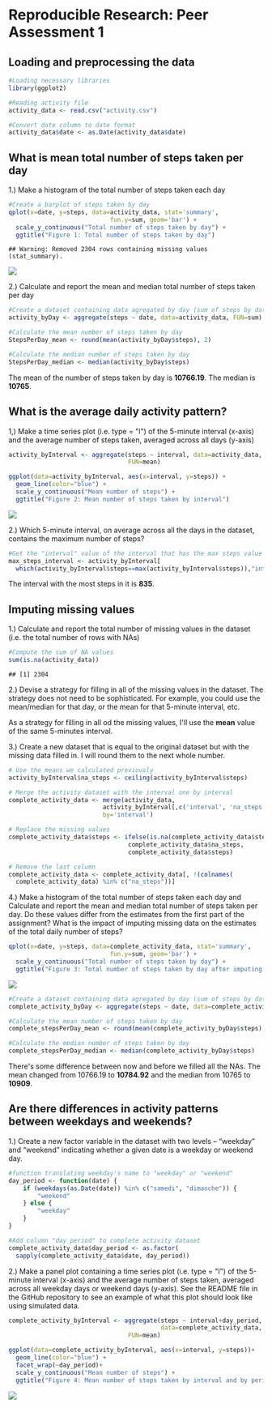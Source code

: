 # Reproducible Research: Peer Assessment 1


## Loading and preprocessing the data

```r
#Loading necessary libraries
library(ggplot2)

#Reading activity file
activity_data <- read.csv("activity.csv")

#Convert date column to date format
activity_data$date <- as.Date(activity_data$date)
```

## What is mean total number of steps taken per day
1.) Make a histogram of the total number of steps taken each day

```r
#Create a barplot of steps taken by day
qplot(x=date, y=steps, data=activity_data, stat='summary',
                            fun.y=sum, geom='bar') +
  scale_y_continuous("Total number of steps taken by day") +
  ggtitle("Figure 1: Total number of steps taken by day")
```

```
## Warning: Removed 2304 rows containing missing values (stat_summary).
```

![](./PA1_template_files/figure-html/unnamed-chunk-2-1.png) 

2.) Calculate and report the mean and median total number of steps taken per day

```r
#Create a dataset containing data agregated by day (sum of steps by date)
activity_byDay <- aggregate(steps ~ date, data=activity_data, FUN=sum)

#Calculate the mean number of steps taken by day
StepsPerDay_mean <- round(mean(activity_byDay$steps), 2)

#Calculate the median number of steps taken by day
StepsPerDay_median <- median(activity_byDay$steps)
```
The mean of the number of steps taken by day is **10766.19**. The median is **10765**.

## What is the average daily activity pattern?
1,) Make a time series plot (i.e. type = "l") of the 5-minute interval (x-axis) and the average number of steps taken, averaged across all days (y-axis)

```r
activity_byInterval <- aggregate(steps ~ interval, data=activity_data, 
                                 FUN=mean)

ggplot(data=activity_byInterval, aes(x=interval, y=steps)) +
  geom_line(color="blue") +
  scale_y_continuous("Mean number of steps") +
  ggtitle("Figure 2: Mean number of steps taken by interval")
```

![](./PA1_template_files/figure-html/unnamed-chunk-4-1.png) 

2.) Which 5-minute interval, on average across all the days in the dataset, contains the maximum number of steps?

```r
#Get the "interval" value of the interval that has the max steps value
max_steps_interval <- activity_byInterval[
  which(activity_byInterval$steps==max(activity_byInterval$steps)),"interval"]
```
The interval with the most steps in it is **835**.

## Imputing missing values
1.) Calculate and report the total number of missing values in the dataset (i.e. the total number of rows with NAs)

```r
#Compute the sum of NA values
sum(is.na(activity_data))
```

```
## [1] 2304
```

2.) Devise a strategy for filling in all of the missing values in the dataset. The strategy does not need to be sophisticated. For example, you could use the mean/median for that day, or the mean for that 5-minute interval, etc.

As a strategy for filling in all od the missing values, I'll use the **mean** value of the same 5-minutes interval.

3.) Create a new dataset that is equal to the original dataset but with the missing data filled in. I will round them to the next whole number.


```r
# Use the means we calculated previously
activity_byInterval$na_steps <- ceiling(activity_byInterval$steps)

# Merge the activity dataset with the interval one by interval
complete_activity_data <- merge(activity_data,
                          activity_byInterval[,c('interval', 'na_steps')],
                          by='interval')

# Replace the missing values
complete_activity_data$steps <- ifelse(is.na(complete_activity_data$steps),
                                 complete_activity_data$na_steps,
                                 complete_activity_data$steps)

# Remove the last column
complete_activity_data <- complete_activity_data[, !(colnames(
  complete_activity_data) %in% c("na_steps"))]
```
4.) Make a histogram of the total number of steps taken each day and Calculate and report the mean and median total number of steps taken per day. Do these values differ from the estimates from the first part of the assignment? What is the impact of imputing missing data on the estimates of the total daily number of steps?


```r
qplot(x=date, y=steps, data=complete_activity_data, stat='summary',
                            fun.y=sum, geom='bar') +
  scale_y_continuous("Total number of steps taken by day") +
  ggtitle("Figure 3: Total number of steps taken by day after imputing NAs")
```

![](./PA1_template_files/figure-html/unnamed-chunk-8-1.png) 

```r
#Create a dataset containing data agregated by day (sum of steps by date)
complete_activity_byDay <- aggregate(steps ~ date, data=complete_activity_data, FUN=sum)

#Calculate the mean number of steps taken by day
complete_stepsPerDay_mean <- round(mean(complete_activity_byDay$steps), 2)

#Calculate the median number of steps taken by day
complete_stepsPerDay_median <- median(complete_activity_byDay$steps)
```

There's some difference between now and before we filled all the NAs. The mean changed from 10766.19 to **10784.92** and the median from 10765 to **10909**.

## Are there differences in activity patterns between weekdays and weekends?

1.) Create a new factor variable in the dataset with two levels – “weekday” and “weekend” indicating whether a given date is a weekday or weekend day.

```r
#function translating weekday's name to "weekday" or "weekend"
day_period <- function(date) {
    if (weekdays(as.Date(date)) %in% c("samedi", "dimanche")) {
        "weekend"
    } else {
        "weekday"
    }
}

#Add column "day_period" to complete activity dataset
complete_activity_data$day_period <- as.factor(
  sapply(complete_activity_data$date, day_period))
```

2.) Make a panel plot containing a time series plot (i.e. type = "l") of the 5-minute interval (x-axis) and the average number of steps taken, averaged across all weekday days or weekend days (y-axis). See the README file in the GitHub repository to see an example of what this plot should look like using simulated data.


```r
complete_activity_byInterval <- aggregate(steps ~ interval+day_period, 
                                          data=complete_activity_data, 
                                 FUN=mean)

ggplot(data=complete_activity_byInterval, aes(x=interval, y=steps))+
  geom_line(color="blue") +
  facet_wrap(~day_period)+
  scale_y_continuous("Mean number of steps") +
  ggtitle("Figure 4: Mean number of steps taken by interval and by period of the week")
```

![](./PA1_template_files/figure-html/unnamed-chunk-10-1.png) 

